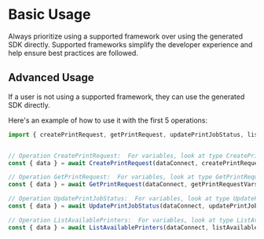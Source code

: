 # Basic Usage

Always prioritize using a supported framework over using the generated SDK
directly. Supported frameworks simplify the developer experience and help ensure
best practices are followed.





## Advanced Usage
If a user is not using a supported framework, they can use the generated SDK directly.

Here's an example of how to use it with the first 5 operations:

```js
import { createPrintRequest, getPrintRequest, updatePrintJobStatus, listAvailablePrinters } from '@dataconnect/generated';


// Operation CreatePrintRequest:  For variables, look at type CreatePrintRequestVars in ../index.d.ts
const { data } = await CreatePrintRequest(dataConnect, createPrintRequestVars);

// Operation GetPrintRequest:  For variables, look at type GetPrintRequestVars in ../index.d.ts
const { data } = await GetPrintRequest(dataConnect, getPrintRequestVars);

// Operation UpdatePrintJobStatus:  For variables, look at type UpdatePrintJobStatusVars in ../index.d.ts
const { data } = await UpdatePrintJobStatus(dataConnect, updatePrintJobStatusVars);

// Operation ListAvailablePrinters:  For variables, look at type ListAvailablePrintersVars in ../index.d.ts
const { data } = await ListAvailablePrinters(dataConnect, listAvailablePrintersVars);


```